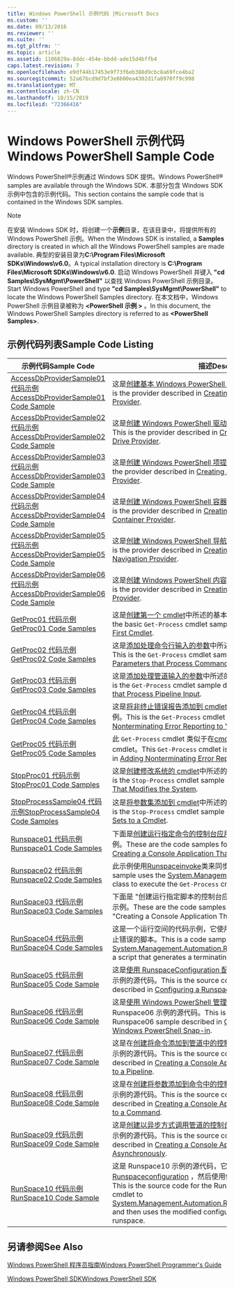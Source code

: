 ```yaml
---
title: Windows PowerShell 示例代码 |Microsoft Docs
ms.custom: ''
ms.date: 09/13/2016
ms.reviewer: ''
ms.suite: ''
ms.tgt_pltfrm: ''
ms.topic: article
ms.assetid: 1106829a-8ddc-454e-bbdd-ade15d4bffb4
caps.latest.revision: 7
ms.openlocfilehash: e9df44b17453e9f73f6eb388d9cbc8a69fce4ba2
ms.sourcegitcommit: 52a67bcd9d7bf3e8600ea4302d1fa8970ff9c998
ms.translationtype: MT
ms.contentlocale: zh-CN
ms.lasthandoff: 10/15/2019
ms.locfileid: "72366416"
---
```

# <a name="windows-powershell-sample-code"></a><span data-ttu-id="0e0dd-102">Windows PowerShell 示例代码</span><span class="sxs-lookup"><span data-stu-id="0e0dd-102">Windows PowerShell Sample Code</span></span>

<span data-ttu-id="0e0dd-103">Windows PowerShell®示例通过 Windows SDK 提供。</span><span class="sxs-lookup"><span data-stu-id="0e0dd-103">Windows PowerShell® samples are available through the Windows SDK.</span></span> <span data-ttu-id="0e0dd-104">本部分包含 Windows SDK 示例中包含的示例代码。</span><span class="sxs-lookup"><span data-stu-id="0e0dd-104">This section contains the sample code that is contained in the Windows SDK samples.</span></span>

> [!NOTE]
> <span data-ttu-id="0e0dd-105">在安装 Windows SDK 时，将创建一个**示例**目录，在该目录中，将提供所有的 Windows PowerShell 示例。</span><span class="sxs-lookup"><span data-stu-id="0e0dd-105">When the Windows SDK is installed, a **Samples** directory is created in which all the Windows PowerShell samples are made available.</span></span> <span data-ttu-id="0e0dd-106">典型的安装目录为**C:\Program Files\Microsoft SDKs\Windows\v6.0**。</span><span class="sxs-lookup"><span data-stu-id="0e0dd-106">A typical installation directory is **C:\Program Files\Microsoft SDKs\Windows\v6.0**.</span></span>
> <span data-ttu-id="0e0dd-107">启动 Windows PowerShell 并键入 **"cd Samples\SysMgmt\PowerShell"** 以查找 Windows PowerShell 示例目录。</span><span class="sxs-lookup"><span data-stu-id="0e0dd-107">Start Windows PowerShell and type **"cd Samples\SysMgmt\PowerShell"** to locate the Windows PowerShell Samples directory.</span></span> <span data-ttu-id="0e0dd-108">在本文档中，Windows PowerShell 示例目录被称为 **\<PowerShell 示例 >** 。</span><span class="sxs-lookup"><span data-stu-id="0e0dd-108">In this document, the Windows PowerShell Samples directory is referred to as **\<PowerShell Samples>**.</span></span>

## <a name="sample-code-listing"></a><span data-ttu-id="0e0dd-109">示例代码列表</span><span class="sxs-lookup"><span data-stu-id="0e0dd-109">Sample Code Listing</span></span>

|<span data-ttu-id="0e0dd-110">示例代码</span><span class="sxs-lookup"><span data-stu-id="0e0dd-110">Sample Code</span></span>|<span data-ttu-id="0e0dd-111">描述</span><span class="sxs-lookup"><span data-stu-id="0e0dd-111">Description</span></span>|
|-----------------|-----------------|
|[<span data-ttu-id="0e0dd-112">AccessDbProviderSample01 代码示例</span><span class="sxs-lookup"><span data-stu-id="0e0dd-112">AccessDbProviderSample01 Code Sample</span></span>](./accessdbprovidersample01-code-sample.md)|<span data-ttu-id="0e0dd-113">这是[创建基本 Windows PowerShell 提供程序](./creating-a-basic-windows-powershell-provider.md)中所述的提供程序。</span><span class="sxs-lookup"><span data-stu-id="0e0dd-113">This is the provider described in [Creating a Basic Windows PowerShell Provider](./creating-a-basic-windows-powershell-provider.md).</span></span>|
|[<span data-ttu-id="0e0dd-114">AccessDbProviderSample02 代码示例</span><span class="sxs-lookup"><span data-stu-id="0e0dd-114">AccessDbProviderSample02 Code Sample</span></span>](./accessdbprovidersample02-code-sample.md)|<span data-ttu-id="0e0dd-115">这是[创建 Windows PowerShell 驱动器提供程序](./creating-a-windows-powershell-drive-provider.md)中所述的提供程序。</span><span class="sxs-lookup"><span data-stu-id="0e0dd-115">This is the provider described in [Creating a Windows PowerShell Drive Provider](./creating-a-windows-powershell-drive-provider.md).</span></span>|
|[<span data-ttu-id="0e0dd-116">AccessDbProviderSample03 代码示例</span><span class="sxs-lookup"><span data-stu-id="0e0dd-116">AccessDbProviderSample03 Code Sample</span></span>](./accessdbprovidersample03-code-sample.md)|<span data-ttu-id="0e0dd-117">这是[创建 Windows PowerShell 项提供程序](./creating-a-windows-powershell-item-provider.md)中所述的提供程序。</span><span class="sxs-lookup"><span data-stu-id="0e0dd-117">This is the provider described in [Creating a Windows PowerShell Item Provider](./creating-a-windows-powershell-item-provider.md).</span></span>|
|[<span data-ttu-id="0e0dd-118">AccessDbProviderSample04 代码示例</span><span class="sxs-lookup"><span data-stu-id="0e0dd-118">AccessDbProviderSample04 Code Sample</span></span>](./accessdbprovidersample04-code-sample.md)|<span data-ttu-id="0e0dd-119">这是[创建 Windows PowerShell 容器提供程序](./creating-a-windows-powershell-container-provider.md)中所述的提供程序。</span><span class="sxs-lookup"><span data-stu-id="0e0dd-119">This is the provider described in [Creating a Windows PowerShell Container Provider](./creating-a-windows-powershell-container-provider.md).</span></span>|
|[<span data-ttu-id="0e0dd-120">AccessDbProviderSample05 代码示例</span><span class="sxs-lookup"><span data-stu-id="0e0dd-120">AccessDbProviderSample05 Code Sample</span></span>](./accessdbprovidersample05-code-sample.md)|<span data-ttu-id="0e0dd-121">这是[创建 Windows PowerShell 导航提供程序](./creating-a-windows-powershell-navigation-provider.md)中所述的提供程序。</span><span class="sxs-lookup"><span data-stu-id="0e0dd-121">This is the provider described in [Creating a Windows PowerShell Navigation Provider](./creating-a-windows-powershell-navigation-provider.md).</span></span>|
|[<span data-ttu-id="0e0dd-122">AccessDbProviderSample06 代码示例</span><span class="sxs-lookup"><span data-stu-id="0e0dd-122">AccessDbProviderSample06 Code Sample</span></span>](./accessdbprovidersample06-code-sample.md)|<span data-ttu-id="0e0dd-123">这是[创建 Windows PowerShell 内容提供程序](./creating-a-windows-powershell-content-provider.md)中所述的提供程序。</span><span class="sxs-lookup"><span data-stu-id="0e0dd-123">This is the provider described in [Creating a Windows PowerShell Content Provider](./creating-a-windows-powershell-content-provider.md).</span></span>|
|[<span data-ttu-id="0e0dd-124">GetProc01 代码示例</span><span class="sxs-lookup"><span data-stu-id="0e0dd-124">GetProc01 Code Samples</span></span>](./getproc01-code-samples.md)|<span data-ttu-id="0e0dd-125">这是[创建第一个 cmdlet](../cmdlet/creating-a-cmdlet-without-parameters.md)中所述的基本 `Get-Process` cmdlet 示例。</span><span class="sxs-lookup"><span data-stu-id="0e0dd-125">This is the basic `Get-Process` cmdlet sample described in [Creating Your First Cmdlet](../cmdlet/creating-a-cmdlet-without-parameters.md).</span></span>|
|[<span data-ttu-id="0e0dd-126">GetProc02 代码示例</span><span class="sxs-lookup"><span data-stu-id="0e0dd-126">GetProc02 Code Samples</span></span>](./getproc02-code-samples.md)|<span data-ttu-id="0e0dd-127">这是[添加处理命令行输入的参数](../cmdlet/adding-parameters-that-process-command-line-input.md)中所述的 `Get-Process` cmdlet 示例。</span><span class="sxs-lookup"><span data-stu-id="0e0dd-127">This is the `Get-Process` cmdlet sample described in [Adding Parameters that Process Command-Line Input](../cmdlet/adding-parameters-that-process-command-line-input.md).</span></span>|
|[<span data-ttu-id="0e0dd-128">GetProc03 代码示例</span><span class="sxs-lookup"><span data-stu-id="0e0dd-128">GetProc03 Code Samples</span></span>](./getproc03-code-samples.md)|<span data-ttu-id="0e0dd-129">这是[添加处理管道输入的参数](../cmdlet/adding-parameters-that-process-pipeline-input.md)中所述的 `Get-Process` cmdlet 示例。</span><span class="sxs-lookup"><span data-stu-id="0e0dd-129">This is the `Get-Process` cmdlet sample described in [Adding Parameters that Process Pipeline Input](../cmdlet/adding-parameters-that-process-pipeline-input.md).</span></span>|
|[<span data-ttu-id="0e0dd-130">GetProc04 代码示例</span><span class="sxs-lookup"><span data-stu-id="0e0dd-130">GetProc04 Code Samples</span></span>](./getproc04-code-samples.md)|<span data-ttu-id="0e0dd-131">这是[将非终止错误报告添加到 cmdlet](../cmdlet/adding-non-terminating-error-reporting-to-your-cmdlet.md)中所述的 `Get-Process` cmdlet 示例。</span><span class="sxs-lookup"><span data-stu-id="0e0dd-131">This is the `Get-Process` cmdlet sample described in [Adding Nonterminating Error Reporting to Your Cmdlet](../cmdlet/adding-non-terminating-error-reporting-to-your-cmdlet.md).</span></span>|
|[<span data-ttu-id="0e0dd-132">GetProc05 代码示例</span><span class="sxs-lookup"><span data-stu-id="0e0dd-132">GetProc05 Code Samples</span></span>](./getproc05-code-samples.md)|<span data-ttu-id="0e0dd-133">此 `Get-Process` cmdlet 类似于在[cmdlet 中添加非终止错误报告](../cmdlet/adding-non-terminating-error-reporting-to-your-cmdlet.md)中所述的 cmdlet。</span><span class="sxs-lookup"><span data-stu-id="0e0dd-133">This `Get-Process` cmdlet is similar to the cmdlet described in [Adding Nonterminating Error Reporting to Your Cmdlet](../cmdlet/adding-non-terminating-error-reporting-to-your-cmdlet.md).</span></span>|
|[<span data-ttu-id="0e0dd-134">StopProc01 代码示例</span><span class="sxs-lookup"><span data-stu-id="0e0dd-134">StopProc01 Code Samples</span></span>](./stopproc01-code-samples.md)|<span data-ttu-id="0e0dd-135">这是[创建修改系统的 cmdlet](../cmdlet/creating-a-cmdlet-that-modifies-the-system.md)中所述的 `Stop-Process` cmdlet 示例。</span><span class="sxs-lookup"><span data-stu-id="0e0dd-135">This is the `Stop-Process` cmdlet sample described in [Creating a Cmdlet That Modifies the System](../cmdlet/creating-a-cmdlet-that-modifies-the-system.md).</span></span>|
|[<span data-ttu-id="0e0dd-136">StopProcessSample04 代码示例</span><span class="sxs-lookup"><span data-stu-id="0e0dd-136">StopProcessSample04 Code Samples</span></span>](./stopprocesssample04-code-samples.md)|<span data-ttu-id="0e0dd-137">这是[将参数集添加到 cmdlet](../cmdlet/adding-parameter-sets-to-a-cmdlet.md)中所述的 `Stop-Process` cmdlet 示例。</span><span class="sxs-lookup"><span data-stu-id="0e0dd-137">This is the `Stop-Process` cmdlet sample described in [Adding Parameter Sets to a Cmdlet](../cmdlet/adding-parameter-sets-to-a-cmdlet.md).</span></span>|
|[<span data-ttu-id="0e0dd-138">Runspace01 代码示例</span><span class="sxs-lookup"><span data-stu-id="0e0dd-138">Runspace01 Code Samples</span></span>](./runspace01-code-samples.md)|<span data-ttu-id="0e0dd-139">下面是[创建运行指定命令的控制台应用程序](/dotnet/csharp/programming-guide/inside-a-program/hello-world-your-first-program)中所述的运行空间的代码示例。</span><span class="sxs-lookup"><span data-stu-id="0e0dd-139">These are the code samples for the runspace described in [Creating a Console Application That Runs a Specified Command](/dotnet/csharp/programming-guide/inside-a-program/hello-world-your-first-program).</span></span>|
|[<span data-ttu-id="0e0dd-140">Runspace02 代码示例</span><span class="sxs-lookup"><span data-stu-id="0e0dd-140">Runspace02 Code Samples</span></span>](./runspace02-code-samples.md)|<span data-ttu-id="0e0dd-141">此示例使用[Runspaceinvoke](/dotnet/api/System.Management.Automation.RunspaceInvoke)类来同步执行 `Get-Process` cmdlet。</span><span class="sxs-lookup"><span data-stu-id="0e0dd-141">This sample uses the [System.Management.Automation.Runspaceinvoke](/dotnet/api/System.Management.Automation.RunspaceInvoke) class to execute the `Get-Process` cmdlet synchronously.</span></span>|
|[<span data-ttu-id="0e0dd-142">RunSpace03 代码示例</span><span class="sxs-lookup"><span data-stu-id="0e0dd-142">RunSpace03 Code Samples</span></span>](./runspace03-code-samples.md)|<span data-ttu-id="0e0dd-143">下面是 "创建运行指定脚本的控制台应用程序" 中所述的运行空间的代码示例。</span><span class="sxs-lookup"><span data-stu-id="0e0dd-143">These are the code samples for the runspace described in "Creating a Console Application That Runs a Specified Script".</span></span>|
|[<span data-ttu-id="0e0dd-144">RunSpace04 代码示例</span><span class="sxs-lookup"><span data-stu-id="0e0dd-144">RunSpace04 Code Samples</span></span>](./runspace04-code-samples.md)|<span data-ttu-id="0e0dd-145">这是一个运行空间的代码示例，它使用[Runspaceinvoke](/dotnet/api/System.Management.Automation.RunspaceInvoke)类来执行生成终止错误的脚本。</span><span class="sxs-lookup"><span data-stu-id="0e0dd-145">This is a code sample for a runspace that uses the [System.Management.Automation.Runspaceinvoke](/dotnet/api/System.Management.Automation.RunspaceInvoke) class to execute a script that generates a terminating error.</span></span>|
|[<span data-ttu-id="0e0dd-146">RunSpace05 代码示例</span><span class="sxs-lookup"><span data-stu-id="0e0dd-146">RunSpace05 Code Sample</span></span>](./runspace05-code-sample.md)|<span data-ttu-id="0e0dd-147">这是[使用 RunspaceConfiguration 配置运行空间](https://msdn.microsoft.com/en-us/42681d19-2d05-4975-befd-afb1990e79b2)中所述的 Runspace05 示例的源代码。</span><span class="sxs-lookup"><span data-stu-id="0e0dd-147">This is the source code for the Runspace05 sample described in [Configuring a Runspace Using RunspaceConfiguration](https://msdn.microsoft.com/en-us/42681d19-2d05-4975-befd-afb1990e79b2).</span></span>|
|[<span data-ttu-id="0e0dd-148">RunSpace06 代码示例</span><span class="sxs-lookup"><span data-stu-id="0e0dd-148">RunSpace06 Code Sample</span></span>](./runspace06-code-sample.md)|<span data-ttu-id="0e0dd-149">这是[使用 Windows PowerShell 管理单元配置运行空间](https://msdn.microsoft.com/en-us/a7289ee8-9732-49ee-91c7-d533e9538b83)中所述的 Runspace06 示例的源代码。</span><span class="sxs-lookup"><span data-stu-id="0e0dd-149">This is the source code for the Runspace06 sample described in [Configuring a Runspace Using a Windows PowerShell Snap-in](https://msdn.microsoft.com/en-us/a7289ee8-9732-49ee-91c7-d533e9538b83).</span></span>|
|[<span data-ttu-id="0e0dd-150">RunSpace07 代码示例</span><span class="sxs-lookup"><span data-stu-id="0e0dd-150">RunSpace07 Code Sample</span></span>](./runspace07-code-sample.md)|<span data-ttu-id="0e0dd-151">这是在[创建将命令添加到管道中的控制台应用程序](https://msdn.microsoft.com/en-us/01eb7808-e97b-4905-80be-9e2fa38c262e)中所述的 Runspace07 示例的源代码。</span><span class="sxs-lookup"><span data-stu-id="0e0dd-151">This is the source code for the Runspace07 sample described in [Creating a Console Application That Adds Commands to a Pipeline](https://msdn.microsoft.com/en-us/01eb7808-e97b-4905-80be-9e2fa38c262e).</span></span>|
|[<span data-ttu-id="0e0dd-152">RunSpace08 代码示例</span><span class="sxs-lookup"><span data-stu-id="0e0dd-152">RunSpace08 Code Sample</span></span>](./runspace08-code-sample.md)|<span data-ttu-id="0e0dd-153">这是在[创建将参数添加到命令中的控制台应用程序](https://msdn.microsoft.com/en-us/848b2b46-60f1-4a86-b448-cfc7c0cccfba)中所述的 Runspace08 示例的源代码。</span><span class="sxs-lookup"><span data-stu-id="0e0dd-153">This is the source code for the Runspace08 sample described in [Creating a Console Application That Adds Parameters to a Command](https://msdn.microsoft.com/en-us/848b2b46-60f1-4a86-b448-cfc7c0cccfba).</span></span>|
|[<span data-ttu-id="0e0dd-154">RunSpace09 代码示例</span><span class="sxs-lookup"><span data-stu-id="0e0dd-154">RunSpace09 Code Sample</span></span>](./runspace09-code-sample.md)|<span data-ttu-id="0e0dd-155">这是[创建以异步方式调用管道的控制台应用程序](https://msdn.microsoft.com/en-us/198c1c94-2a06-457e-93ce-c0d910618e47)中所述的 Runspace09 示例的源代码。</span><span class="sxs-lookup"><span data-stu-id="0e0dd-155">This is the source code for the Runspace09 sample described in [Creating a Console Application That Invokes a Pipeline Asynchronously](https://msdn.microsoft.com/en-us/198c1c94-2a06-457e-93ce-c0d910618e47).</span></span>|
|[<span data-ttu-id="0e0dd-156">RunSpace10 代码示例</span><span class="sxs-lookup"><span data-stu-id="0e0dd-156">RunSpace10 Code Sample</span></span>](./runspace10-code-sample.md)|<span data-ttu-id="0e0dd-157">这是 Runspace10 示例的源代码，它将 cmdlet 添加到[Runspaceconfiguration](/dotnet/api/System.Management.Automation.Runspaces.RunspaceConfiguration) ，然后使用修改后的配置信息来创建运行空间。</span><span class="sxs-lookup"><span data-stu-id="0e0dd-157">This is the source code for the Runspace10 sample, which adds a cmdlet to [System.Management.Automation.Runspaces.Runspaceconfiguration](/dotnet/api/System.Management.Automation.Runspaces.RunspaceConfiguration) and then uses the modified configuration information to create the runspace.</span></span>|

## <a name="see-also"></a><span data-ttu-id="0e0dd-158">另请参阅</span><span class="sxs-lookup"><span data-stu-id="0e0dd-158">See Also</span></span>

[<span data-ttu-id="0e0dd-159">Windows PowerShell 程序员指南</span><span class="sxs-lookup"><span data-stu-id="0e0dd-159">Windows PowerShell Programmer's Guide</span></span>](./windows-powershell-programmer-s-guide.md)

[<span data-ttu-id="0e0dd-160">Windows PowerShell SDK</span><span class="sxs-lookup"><span data-stu-id="0e0dd-160">Windows PowerShell SDK</span></span>](../windows-powershell-reference.md)
